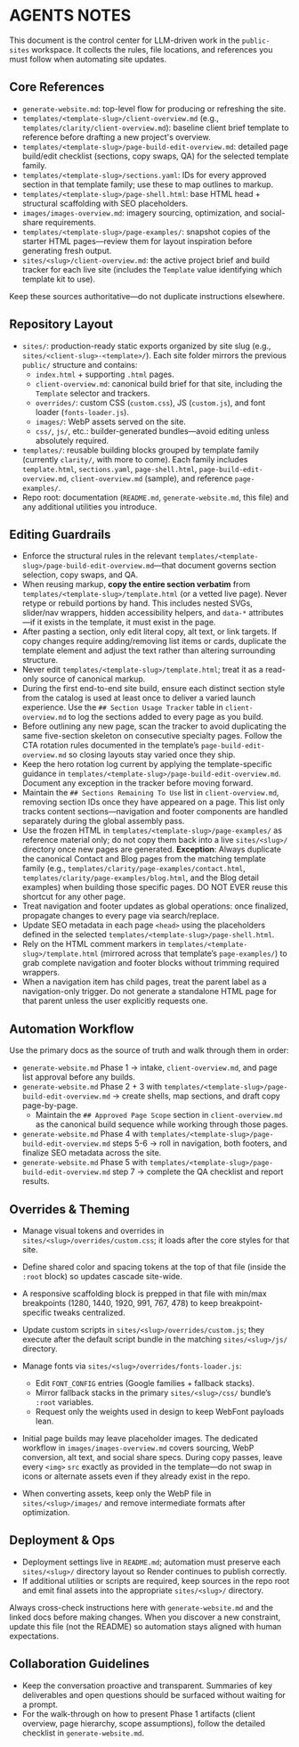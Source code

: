 # AGENTS NOTES

This document is the control center for LLM-driven work in the `public-sites` workspace. It collects the rules, file locations, and references you must follow when automating site updates.

## Core References
- `generate-website.md`: top-level flow for producing or refreshing the site.
- `templates/<template-slug>/client-overview.md` (e.g., `templates/clarity/client-overview.md`): baseline client brief template to reference before drafting a new project's overview.
- `templates/<template-slug>/page-build-edit-overview.md`: detailed page build/edit checklist (sections, copy swaps, QA) for the selected template family.
- `templates/<template-slug>/sections.yaml`: IDs for every approved section in that template family; use these to map outlines to markup.
- `templates/<template-slug>/page-shell.html`: base HTML head + structural scaffolding with SEO placeholders.
- `images/images-overview.md`: imagery sourcing, optimization, and social-share requirements.
- `templates/<template-slug>/page-examples/`: snapshot copies of the starter HTML pages—review them for layout inspiration before generating fresh output.
- `sites/<slug>/client-overview.md`: the active project brief and build tracker for each live site (includes the `Template` value identifying which template kit to use).

Keep these sources authoritative—do not duplicate instructions elsewhere.

## Repository Layout
- `sites/`: production-ready static exports organized by site slug (e.g., `sites/<client-slug>-<template>/`). Each site folder mirrors the previous `public/` structure and contains:
  - `index.html` + supporting `.html` pages.
  - `client-overview.md`: canonical build brief for that site, including the `Template` selector and trackers.
  - `overrides/`: custom CSS (`custom.css`), JS (`custom.js`), and font loader (`fonts-loader.js`).
  - `images/`: WebP assets served on the site.
  - `css/`, `js/`, etc.: builder-generated bundles—avoid editing unless absolutely required.
- `templates/`: reusable building blocks grouped by template family (currently `clarity/`, with more to come). Each family includes `template.html`, `sections.yaml`, `page-shell.html`, `page-build-edit-overview.md`, `client-overview.md` (sample), and reference `page-examples/`.
- Repo root: documentation (`README.md`, `generate-website.md`, this file) and any additional utilities you introduce.

## Editing Guardrails
- Enforce the structural rules in the relevant `templates/<template-slug>/page-build-edit-overview.md`—that document governs section selection, copy swaps, and QA.
- When reusing markup, **copy the entire section verbatim** from `templates/<template-slug>/template.html` (or a vetted live page). Never retype or rebuild portions by hand. This includes nested SVGs, slider/nav wrappers, hidden accessibility helpers, and `data-*` attributes—if it exists in the template, it must exist in the page.
- After pasting a section, only edit literal copy, alt text, or link targets. If copy changes require adding/removing list items or cards, duplicate the template element and adjust the text rather than altering surrounding structure.
- Never edit `templates/<template-slug>/template.html`; treat it as a read-only source of canonical markup.
- During the first end-to-end site build, ensure each distinct section style from the catalog is used at least once to deliver a varied launch experience. Use the `## Section Usage Tracker` table in `client-overview.md` to log the sections added to every page as you build.
- Before outlining any new page, scan the tracker to avoid duplicating the same five-section skeleton on consecutive specialty pages. Follow the CTA rotation rules documented in the template’s `page-build-edit-overview.md` so closing layouts stay varied once they ship.
- Keep the hero rotation log current by applying the template-specific guidance in `templates/<template-slug>/page-build-edit-overview.md`. Document any exception in the tracker before moving forward.
- Maintain the `## Sections Remaining To Use` list in `client-overview.md`, removing section IDs once they have appeared on a page. This list only tracks content sections—navigation and footer components are handled separately during the global assembly pass.
- Use the frozen HTML in `templates/<template-slug>/page-examples/` as reference material only; do not copy them back into a live `sites/<slug>/` directory once new pages are generated. **Exception**: Always duplicate the canonical Contact and Blog pages from the matching template family (e.g., `templates/clarity/page-examples/contact.html`, `templates/clarity/page-examples/blog.html`, and the Blog detail examples) when building those specific pages. DO NOT EVER reuse this shortcut for any other page.
- Treat navigation and footer updates as global operations: once finalized, propagate changes to every page via search/replace.
- Update SEO metadata in each page `<head>` using the placeholders defined in the selected `templates/<template-slug>/page-shell.html`.
- Rely on the HTML comment markers in `templates/<template-slug>/template.html` (mirrored across that template’s `page-examples/`) to grab complete navigation and footer blocks without trimming required wrappers.
- When a navigation item has child pages, treat the parent label as a navigation-only trigger. Do not generate a standalone HTML page for that parent unless the user explicitly requests one.

## Automation Workflow
Use the primary docs as the source of truth and walk through them in order:
- `generate-website.md` Phase 1 → intake, `client-overview.md`, and page list approval before any builds.
- `generate-website.md` Phase 2 + 3 with `templates/<template-slug>/page-build-edit-overview.md` → create shells, map sections, and draft copy page-by-page.
  - Maintain the `## Approved Page Scope` section in `client-overview.md` as the canonical build sequence while working through those pages.
- `generate-website.md` Phase 4 with `templates/<template-slug>/page-build-edit-overview.md` steps 5-6 → roll in navigation, both footers, and finalize SEO metadata across the site.
- `generate-website.md` Phase 5 with `templates/<template-slug>/page-build-edit-overview.md` step 7 → complete the QA checklist and report results.

## Overrides & Theming
- Manage visual tokens and overrides in `sites/<slug>/overrides/custom.css`; it loads after the core styles for that site.
- Define shared color and spacing tokens at the top of that file (inside the `:root` block) so updates cascade site-wide.
- A responsive scaffolding block is prepped in that file with min/max breakpoints (1280, 1440, 1920, 991, 767, 478) to keep breakpoint-specific tweaks centralized.
- Update custom scripts in `sites/<slug>/overrides/custom.js`; they execute after the default script bundle in the matching `sites/<slug>/js/` directory.
- Manage fonts via `sites/<slug>/overrides/fonts-loader.js`:
  - Edit `FONT_CONFIG` entries (Google families + fallback stacks).
  - Mirror fallback stacks in the primary `sites/<slug>/css/` bundle’s `:root` variables.
  - Request only the weights used in design to keep WebFont payloads lean.

- Initial page builds may leave placeholder images. The dedicated workflow in `images/images-overview.md` covers sourcing, WebP conversion, alt text, and social share specs. During copy passes, leave every `<img>` `src` exactly as provided in the template—do not swap in icons or alternate assets even if they already exist in the repo.
- When converting assets, keep only the WebP file in `sites/<slug>/images/` and remove intermediate formats after optimization.

## Deployment & Ops
- Deployment settings live in `README.md`; automation must preserve each `sites/<slug>/` directory layout so Render continues to publish correctly.
- If additional utilities or scripts are required, keep sources in the repo root and emit final assets into the appropriate `sites/<slug>/` directory.

Always cross-check instructions here with `generate-website.md` and the linked docs before making changes. When you discover a new constraint, update this file (not the README) so automation stays aligned with human expectations.

## Collaboration Guidelines
- Keep the conversation proactive and transparent. Summaries of key deliverables and open questions should be surfaced without waiting for a prompt.
- For the walk-through on how to present Phase 1 artifacts (client overview, page hierarchy, scope assumptions), follow the detailed checklist in `generate-website.md`.
